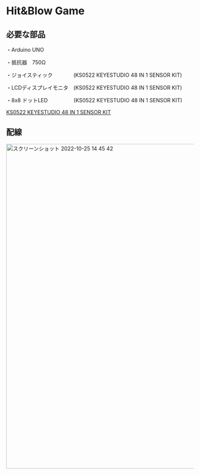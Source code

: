 # Hit&Blow Game

## 必要な部品

・Arduino UNO

・抵抗器　750Ω

・ジョイスティック　　　　(KS0522 KEYESTUDIO 48 IN 1 SENSOR KIT)

・LCDディスプレイモニタ　(KS0522 KEYESTUDIO 48 IN 1 SENSOR KIT)

・8x8 ドットLED　　　　　(KS0522 KEYESTUDIO 48 IN 1 SENSOR KIT)

[KS0522 KEYESTUDIO 48 IN 1 SENSOR KIT](https://github.com/keyestudio/KS0522-Keyestudio-48-in-1-Sensor-Kit/blob/master/KS0522.md)

## 配線

<img width="874" alt="スクリーンショット 2022-10-25 14 45 42" src="https://user-images.githubusercontent.com/64641621/197692614-6dfe0057-76b1-4126-a41b-e048f041e63c.png">
